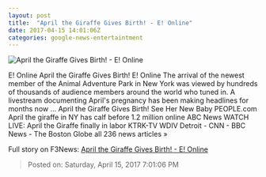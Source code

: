 ```yaml
---
layout: post
title:  "April the Giraffe Gives Birth! - E! Online"
date: 2017-04-15 14:01:06Z
categories: google-news-entertaintment
---
```


![April the Giraffe Gives Birth! - E! Online](http://akns-images.eonline.com/eol_images/Entire_Site/2017220/rs_600x600-170320154005-600-april-the-giraffe-pregnant.jpg?downsize=450:*&crop=450:350;left,top)

E! Online April the Giraffe Gives Birth! E! Online The arrival of the newest member of the Animal Adventure Park in New York was viewed by hundreds of thousands of audience members around the world who tuned in. A livestream documenting April's pregnancy has been making headlines for months now ... April the Giraffe Gives Birth! See Her New Baby PEOPLE.com April the giraffe in NY has calf before 1.2 million online ABC News WATCH LIVE: April the Giraffe finally in labor KTRK-TV WDIV Detroit - CNN - BBC News - The Boston Globe all 236 news articles »


Full story on F3News: [April the Giraffe Gives Birth! - E! Online](http://www.f3nws.com/n/SptkHC)

> Posted on: Saturday, April 15, 2017 7:01:06 PM
